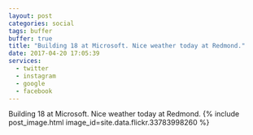 ```yaml
---
layout: post
categories: social
tags: buffer
buffer: true
title: "Building 18 at Microsoft. Nice weather today at Redmond."
date: 2017-04-20 17:05:39
services: 
  - twitter
  - instagram
  - google
  - facebook
---
```

Building 18 at Microsoft. Nice weather today at Redmond.
{% include post_image.html image_id=site.data.flickr.33783998260 %}
